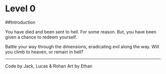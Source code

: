 # Level 0
##Introduction

You have died and been sent to hell. For some reason. But, you have been given a chance to redeem yourself.

Battle your way through the dimensions, eradicating evil along the way.
Will you climb to heaven, or remain in hell?

***

Code by Jack, Lucas & Rohan
Art by Ethan
